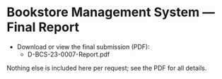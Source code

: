 # Bookstore Management System — Final Report

- Download or view the final submission (PDF):
  - D-BCS-23-0007-Report.pdf

Nothing else is included here per request; see the PDF for all details.